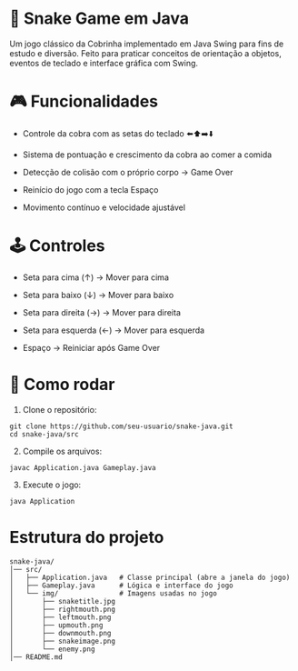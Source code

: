 # 🐍 Snake Game em Java

Um jogo clássico da Cobrinha implementado em Java Swing para fins de estudo e diversão.
Feito para praticar conceitos de orientação a objetos, eventos de teclado e interface gráfica com Swing.

# 🎮 Funcionalidades

- Controle da cobra com as setas do teclado ⬅️⬆️➡️⬇️

- Sistema de pontuação e crescimento da cobra ao comer a comida

- Detecção de colisão com o próprio corpo → Game Over

- Reinício do jogo com a tecla Espaço

- Movimento contínuo e velocidade ajustável

# 🕹️ Controles

- Seta para cima (↑) → Mover para cima

- Seta para baixo (↓) → Mover para baixo

- Seta para direita (→) → Mover para direita

- Seta para esquerda (←) → Mover para esquerda

- Espaço → Reiniciar após Game Over

# 🚀 Como rodar

1. Clone o repositório:

```shell
git clone https://github.com/seu-usuario/snake-java.git
cd snake-java/src
```
2. Compile os arquivos:
```shell
javac Application.java Gameplay.java
```
3. Execute o jogo:
```shell
java Application
```
# Estrutura do projeto
```shell
snake-java/
│── src/
│   ├── Application.java   # Classe principal (abre a janela do jogo)
│   ├── Gameplay.java      # Lógica e interface do jogo
│   └── img/               # Imagens usadas no jogo
│       ├── snaketitle.jpg
│       ├── rightmouth.png
│       ├── leftmouth.png
│       ├── upmouth.png
│       ├── downmouth.png
│       ├── snakeimage.png
│       └── enemy.png
│── README.md
```

